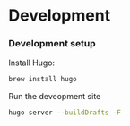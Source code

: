 # Development
### Development setup

Install Hugo:
```bash
brew install hugo
```
Run the deveopment site
```bash
hugo server --buildDrafts -F
```

